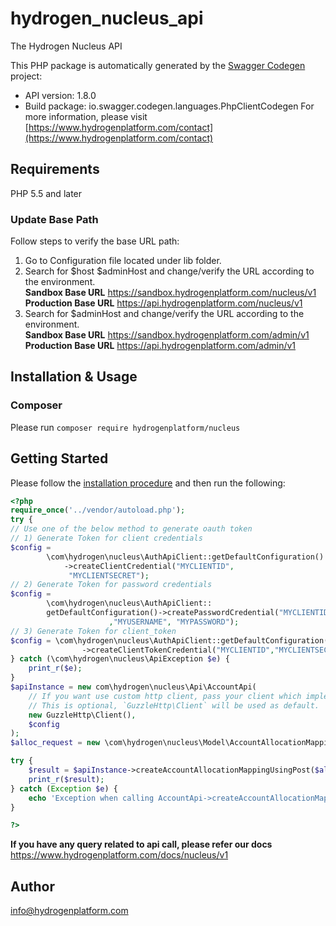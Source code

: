 # hydrogen_nucleus_api
The Hydrogen Nucleus API

This PHP package is automatically generated by the [Swagger Codegen](https://github.com/swagger-api/swagger-codegen) project:

- API version: 1.8.0
- Build package: io.swagger.codegen.languages.PhpClientCodegen
For more information, please visit [https://www.hydrogenplatform.com/contact](https://www.hydrogenplatform.com/contact)

## Requirements

PHP 5.5 and later

### Update Base Path 
Follow steps to verify the base URL path:
1. Go to Configuration file located under lib folder.
2.  Search for $host $adminHost and change/verify the URL according to the environment.  
**Sandbox Base URL**
https://sandbox.hydrogenplatform.com/nucleus/v1  
**Production Base URL**
https://api.hydrogenplatform.com/nucleus/v1
3. Search for $adminHost and change/verify the URL according to the environment.  
**Sandbox Base URL**
https://sandbox.hydrogenplatform.com/admin/v1  
**Production Base URL**
https://api.hydrogenplatform.com/admin/v1

## Installation & Usage
### Composer

Please run `composer require hydrogenplatform/nucleus`

## Getting Started

Please follow the [installation procedure](#installation--usage) and then run the following:

```php
<?php
require_once('../vendor/autoload.php');
try {
// Use one of the below method to generate oauth token
// 1) Generate Token for client credentials
$config =
        \com\hydrogen\nucleus\AuthApiClient::getDefaultConfiguration()
            ->createClientCredential("MYCLIENTID",
             "MYCLIENTSECRET");
// 2) Generate Token for password credentials
$config =
        \com\hydrogen\nucleus\AuthApiClient::
        getDefaultConfiguration()->createPasswordCredential("MYCLIENTID","MYCLIENTSECRET"
                      ,"MYUSERNAME", "MYPASSWORD");
// 3) Generate Token for client_token
$config = \com\hydrogen\nucleus\AuthApiClient::getDefaultConfiguration()
                ->createClientTokenCredential("MYCLIENTID","MYCLIENTSECRET", "CLIENT_TOKEN");
} catch (\com\hydrogen\nucleus\ApiException $e) {
    print_r($e);
}
$apiInstance = new com\hydrogen\nucleus\Api\AccountApi(
    // If you want use custom http client, pass your client which implements `GuzzleHttp\ClientInterface`.
    // This is optional, `GuzzleHttp\Client` will be used as default.
    new GuzzleHttp\Client(),
    $config
);
$alloc_request = new \com\hydrogen\nucleus\Model\AccountAllocationMapping(); // \com\hydrogen\nucleus\Model\AccountAllocationMapping | allocRequest

try {
    $result = $apiInstance->createAccountAllocationMappingUsingPost($alloc_request);
    print_r($result);
} catch (Exception $e) {
    echo 'Exception when calling AccountApi->createAccountAllocationMappingUsingPost: ', $e->getMessage(), PHP_EOL;
}

?>
```
**If you have any query related to api call, please refer our docs** https://www.hydrogenplatform.com/docs/nucleus/v1

## Author

info@hydrogenplatform.com


